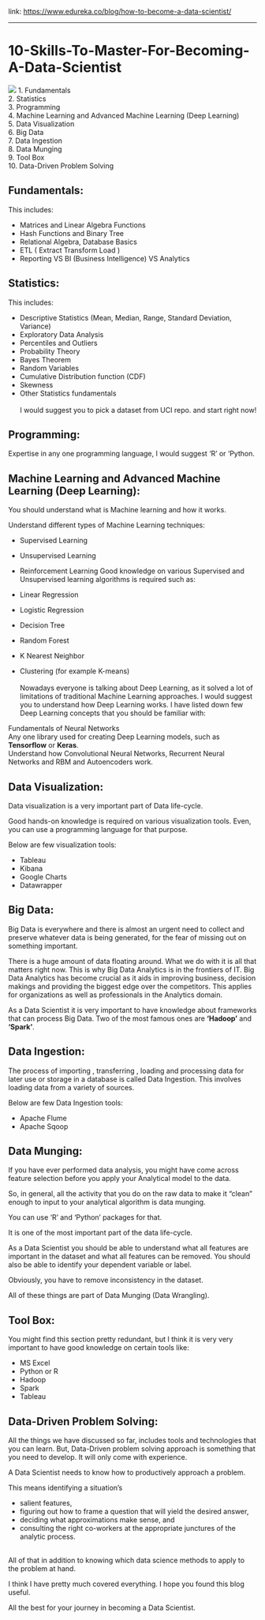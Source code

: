 link: https://www.edureka.co/blog/how-to-become-a-data-scientist/ <br>
<hr>

# 10-Skills-To-Master-For-Becoming-A-Data-Scientist

<img src="https://d1jnx9ba8s6j9r.cloudfront.net/blog/wp-content/uploads/2017/12/roadmap3.png">
1. Fundamentals<br>
2. Statistics<br>
3. Programming<br>
4. Machine Learning and Advanced Machine Learning (Deep Learning)<br>
5. Data Visualization<br>
6. Big Data<br>
7. Data Ingestion<br>
8. Data Munging<br>
9. Tool Box<br>
10. Data-Driven Problem Solving<br>

## Fundamentals:
This includes:<br>

- Matrices and Linear Algebra Functions<br>
- Hash Functions and Binary Tree<br>
- Relational Algebra, Database Basics<br>
- ETL ( Extract Transform Load )<br>
- Reporting VS BI (Business Intelligence) VS Analytics<br>

## Statistics:
This includes:<br>

- Descriptive Statistics (Mean, Median, Range, Standard Deviation, Variance)<br>
- Exploratory Data Analysis<br>
- Percentiles and Outliers<br>
- Probability Theory<br>
- Bayes Theorem<br>
- Random Variables<br>
- Cumulative Distribution function (CDF)<br>
- Skewness<br>
- Other Statistics fundamentals<br><br>
I would suggest you to pick a dataset from UCI repo. and start right now!<br>

## Programming:
Expertise in any one programming language, I would suggest ‘R’ or ‘Python.<br>

## Machine Learning and Advanced Machine Learning (Deep Learning):
You should understand what is Machine learning and how it works.<br>

Understand different types of Machine Learning techniques:<br>

- Supervised Learning
- Unsupervised Learning
- Reinforcement Learning
Good knowledge on various Supervised and Unsupervised learning algorithms is required such as:<br>

- Linear Regression
- Logistic Regression
- Decision Tree
- Random Forest
- K Nearest Neighbor
- Clustering (for example K-means)<br><br>
Nowadays everyone is talking about Deep Learning, as it solved a lot of limitations of traditional Machine Learning approaches. I would suggest you to understand how Deep Learning works. I have listed down few Deep Learning concepts that you should be familiar with:<br>

Fundamentals of Neural Networks<br>
Any one library used for creating Deep Learning models, such as <strong>Tensorflow</strong> or <strong>Keras</strong>.<br>
Understand how Convolutional Neural Networks, Recurrent Neural Networks and RBM and Autoencoders work.<br>

## Data Visualization:
Data visualization is a very important part of Data life-cycle. <br>

Good hands-on knowledge is required on various visualization tools. Even, you can use a programming language for that purpose.<br>

Below are few visualization tools:<br>

- Tableau
- Kibana
- Google Charts
- Datawrapper

## Big Data:
Big Data is everywhere and there is almost an urgent need to collect and preserve whatever data is being generated, for the fear of missing out on something important.<br>

There is a huge amount of data floating around. What we do with it is all that matters right now. This is why Big Data Analytics is in the frontiers of IT. Big Data Analytics has become crucial as it aids in improving business, decision makings and providing the biggest edge over the competitors. This applies for organizations as well as professionals in the Analytics domain.<br>

As a Data Scientist it is very important to have knowledge about frameworks that can process Big Data. Two of the most famous ones are <strong>‘Hadoop’</strong> and <strong>‘Spark’</strong>.<br>

## Data Ingestion:
The process of importing , transferring , loading and processing data for later use or storage in a database is called Data Ingestion. This involves loading data from a variety of sources.<br>

Below are few Data Ingestion tools:<br>

- Apache Flume
- Apache Sqoop

## Data Munging:
If you have ever performed data analysis, you might have come across feature selection before you apply your Analytical model to the data.<br>

So, in general, all the activity that you do on the raw data to make it “clean” enough to input to your analytical algorithm is data munging.<br>

You can use ‘R’ and ‘Python’ packages for that.<br>

It is one of the most important part of the data life-cycle.<br>

As a Data Scientist you should be able to understand what all features are important in the dataset and what all features can be removed. You should also be able to identify your dependent variable or label. <br>

Obviously, you have to remove inconsistency in the dataset.<br>

All of these things are part of Data Munging (Data Wrangling).<br>

## Tool Box:
You might find this section pretty redundant, but I think it is very very important to have good knowledge on certain tools like:<br>

- MS Excel
- Python or R
- Hadoop
- Spark
- Tableau

## Data-Driven Problem Solving:
All the things we have discussed so far, includes tools and technologies that you can learn. But, Data-Driven problem solving approach is something that you need to develop. It will only come with experience.<br>

A Data Scientist needs to know how to productively approach a problem.<br>

This means identifying a situation’s<br>

- salient features,
- figuring out how to frame a question that will yield the desired answer,
- deciding what approximations make sense, and
- consulting the right co-workers at the appropriate junctures of the analytic process.
<br>
All of that in addition to knowing which data science methods to apply to the problem at hand.<br>

I think I have pretty much covered everything. I hope you found this blog useful.<br>

All the best for your journey in becoming a Data Scientist.<br>

